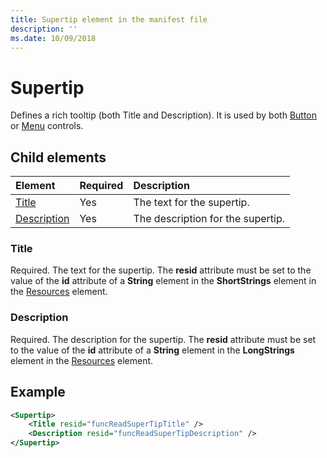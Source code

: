 ```yaml
---
title: Supertip element in the manifest file
description: ''
ms.date: 10/09/2018
---
```


# Supertip

Defines a rich tooltip (both Title and Description). It is used by both [Button](control.md#button-control) or [Menu](control.md#menu-dropdown-button-controls)  controls.

## Child elements

|  Element |  Required  |  Description  |
|:-----|:-----|:-----|
|  [Title](#title)        | Yes |   The text for the supertip.         |
|  [Description](#description)  | Yes |  The description for the supertip.    |

### Title

Required. The text for the supertip. The  **resid** attribute must be set to the value of the **id** attribute of a **String** element in the **ShortStrings** element in the [Resources](resources.md) element.

### Description

Required. The description for the supertip. The  **resid** attribute must be set to the value of the **id** attribute of a **String** element in the **LongStrings** element in the [Resources](resources.md) element.

## Example

```xml
<Supertip>
    <Title resid="funcReadSuperTipTitle" />
    <Description resid="funcReadSuperTipDescription" />
</Supertip>
```
